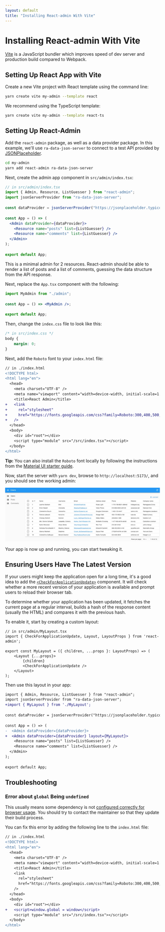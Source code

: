```yaml
---
layout: default
title: "Installing React-admin With Vite"
---
```


# Installing React-admin With Vite

[Vite](https://vitejs.dev/) is a JavaScript bundler which improves speed of dev server and production build compared to Webpack.

## Setting Up React App with Vite

Create a new Vite project with React template using the command line:

```sh
yarn create vite my-admin --template react
```

We recommend using the TypeScript template:

```sh
yarn create vite my-admin --template react-ts
```

## Setting Up React-Admin

Add the `react-admin` package, as well as a data provider package. In this example, we'll use `ra-data-json-server` to connect to a test API provided by [JSONPlaceholder](https://jsonplaceholder.typicode.com).

```sh
cd my-admin
yarn add react-admin ra-data-json-server
```

Next, create the admin app component in `src/admin/index.tsx`:

```jsx
// in src/admin/index.tsx
import { Admin, Resource, ListGuesser } from "react-admin";
import jsonServerProvider from "ra-data-json-server";

const dataProvider = jsonServerProvider("https://jsonplaceholder.typicode.com");

const App = () => (
  <Admin dataProvider={dataProvider}>
    <Resource name="posts" list={ListGuesser} />
    <Resource name="comments" list={ListGuesser} />
  </Admin>
);

export default App;
```

This is a minimal admin for 2 resources. React-admin should be able to render a list of posts and a list of comments, guessing the data structure from the API response. 

Next, replace the `App.tsx` component with the following:

```jsx
import MyAdmin from "./admin";

const App = () => <MyAdmin />;

export default App;
```

Then, change the `index.css` file to look like this:

```css
/* in src/index.css */
body {
    margin: 0;
}
```

Next, add the `Roboto` font to your `index.html` file:

```diff
// in ./index.html
<!DOCTYPE html>
<html lang="en">
  <head>
    <meta charset="UTF-8" />
    <meta name="viewport" content="width=device-width, initial-scale=1.0" />
    <title>React Admin</title>
+   <link
+     rel="stylesheet"
+     href="https://fonts.googleapis.com/css?family=Roboto:300,400,500,700&display=swap"
+   />
  </head>
  <body>
    <div id="root"></div>
    <script type="module" src="/src/index.tsx"></script>
  </body>
</html>
```

**Tip:** You can also install the `Roboto` font locally by following the instructions from the [Material UI starter guide](https://mui.com/material-ui/getting-started/installation/#roboto-font).

Now, start the server with `yarn dev`, browse to `http://localhost:5173/`, and you should see the working admin:

![Working Page](./img/nextjs-react-admin.webp)

Your app is now up and running, you can start tweaking it. 

## Ensuring Users Have The Latest Version

If your users might keep the application open for a long time, it's a good idea to add the [`<CheckForApplicationUpdate>`](./CheckForApplicationUpdate.md) component. It will check whether a more recent version of your application is available and prompt users to reload their browser tab.

To determine whether your application has been updated, it fetches the current page at a regular interval, builds a hash of the response content (usually the HTML) and compares it with the previous hash.

To enable it, start by creating a custom layout:

```tsx
// in src/admin/MyLayout.tsx
import { CheckForApplicationUpdate, Layout, LayoutProps } from 'react-admin';

export const MyLayout = ({ children, ...props }: LayoutProps) => (
    <Layout {...props}>
        {children}
        <CheckForApplicationUpdate />
    </Layout>
);
```

Then use this layout in your app:

```diff
import { Admin, Resource, ListGuesser } from "react-admin";
import jsonServerProvider from "ra-data-json-server";
+import { MyLayout } from './MyLayout';

const dataProvider = jsonServerProvider("https://jsonplaceholder.typicode.com");

const App = () => (
-  <Admin dataProvider={dataProvider}>
+  <Admin dataProvider={dataProvider} layout={MyLayout}>
    <Resource name="posts" list={ListGuesser} />
    <Resource name="comments" list={ListGuesser} />
  </Admin>
);

export default App;
```

## Troubleshooting

### Error about `global` Being `undefined`

This usually means some dependency is not [configured correctly for browser usage](https://docs.npmjs.com/cli/v9/configuring-npm/package-json#browser). You should try to contact the maintainer so that they update their build process.

You can fix this error by adding the following line to the `index.html` file:

```diff
// in ./index.html
<!DOCTYPE html>
<html lang="en">
  <head>
    <meta charset="UTF-8" />
    <meta name="viewport" content="width=device-width, initial-scale=1.0" />
    <title>React Admin</title>
    <link
      rel="stylesheet"
      href="https://fonts.googleapis.com/css?family=Roboto:300,400,500,700&display=swap"
    />
  </head>
  <body>
    <div id="root"></div>
+   <script>window.global = window</script>
    <script type="module" src="/src/index.tsx"></script>
  </body>
</html>
```
